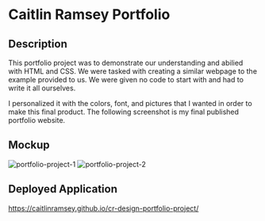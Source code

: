 # Caitlin Ramsey Portfolio 

## Description
This portfolio project was to demonstrate our understanding and abilied with HTML and CSS. We were tasked with creating a similar webpage to the example provided to us. We were given no code to start with and had to write it all ourselves. 

I personalized it with the colors, font, and pictures that I wanted in order to make this final product. The following screenshot is my final published portfolio website.

## Mockup
![portfolio-project-1](https://user-images.githubusercontent.com/60635509/228982461-a3c400be-fd04-4db1-93b7-9d75d49deca7.png)
![portfolio-project-2](https://user-images.githubusercontent.com/60635509/228982478-090eb92d-46fc-45d1-a86c-f562a14ad069.png)

## Deployed Application
https://caitlinramsey.github.io/cr-design-portfolio-project/